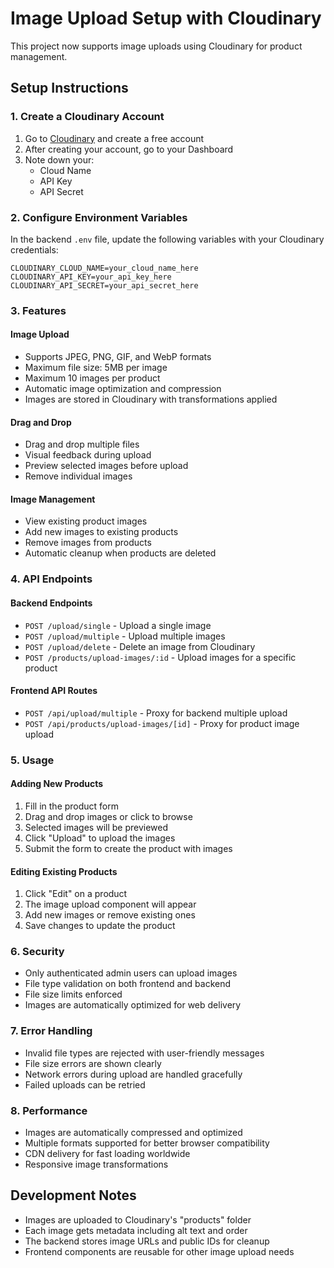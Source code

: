 # Image Upload Setup with Cloudinary

This project now supports image uploads using Cloudinary for product management.

## Setup Instructions

### 1. Create a Cloudinary Account

1. Go to [Cloudinary](https://cloudinary.com/) and create a free account
2. After creating your account, go to your Dashboard
3. Note down your:
   - Cloud Name
   - API Key
   - API Secret

### 2. Configure Environment Variables

In the backend `.env` file, update the following variables with your Cloudinary credentials:

```env
CLOUDINARY_CLOUD_NAME=your_cloud_name_here
CLOUDINARY_API_KEY=your_api_key_here
CLOUDINARY_API_SECRET=your_api_secret_here
```

### 3. Features

#### Image Upload
- Supports JPEG, PNG, GIF, and WebP formats
- Maximum file size: 5MB per image
- Maximum 10 images per product
- Automatic image optimization and compression
- Images are stored in Cloudinary with transformations applied

#### Drag and Drop
- Drag and drop multiple files
- Visual feedback during upload
- Preview selected images before upload
- Remove individual images

#### Image Management
- View existing product images
- Add new images to existing products
- Remove images from products
- Automatic cleanup when products are deleted

### 4. API Endpoints

#### Backend Endpoints
- `POST /upload/single` - Upload a single image
- `POST /upload/multiple` - Upload multiple images
- `POST /upload/delete` - Delete an image from Cloudinary
- `POST /products/upload-images/:id` - Upload images for a specific product

#### Frontend API Routes
- `POST /api/upload/multiple` - Proxy for backend multiple upload
- `POST /api/products/upload-images/[id]` - Proxy for product image upload

### 5. Usage

#### Adding New Products
1. Fill in the product form
2. Drag and drop images or click to browse
3. Selected images will be previewed
4. Click "Upload" to upload the images
5. Submit the form to create the product with images

#### Editing Existing Products
1. Click "Edit" on a product
2. The image upload component will appear
3. Add new images or remove existing ones
4. Save changes to update the product

### 6. Security

- Only authenticated admin users can upload images
- File type validation on both frontend and backend
- File size limits enforced
- Images are automatically optimized for web delivery

### 7. Error Handling

- Invalid file types are rejected with user-friendly messages
- File size errors are shown clearly
- Network errors during upload are handled gracefully
- Failed uploads can be retried

### 8. Performance

- Images are automatically compressed and optimized
- Multiple formats supported for better browser compatibility
- CDN delivery for fast loading worldwide
- Responsive image transformations

## Development Notes

- Images are uploaded to Cloudinary's "products" folder
- Each image gets metadata including alt text and order
- The backend stores image URLs and public IDs for cleanup
- Frontend components are reusable for other image upload needs
